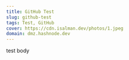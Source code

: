 ```yaml
---
title: GitHub Test
slug: github-test
tags: Test, GitHub
cover: https://cdn.isalman.dev/photos/1.jpeg
domain: dmz.hashnode.dev
---
```

test body
